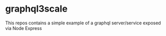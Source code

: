 # graphql3scale
This repos contains a simple example of a graphql server/service exposed via Node Express
